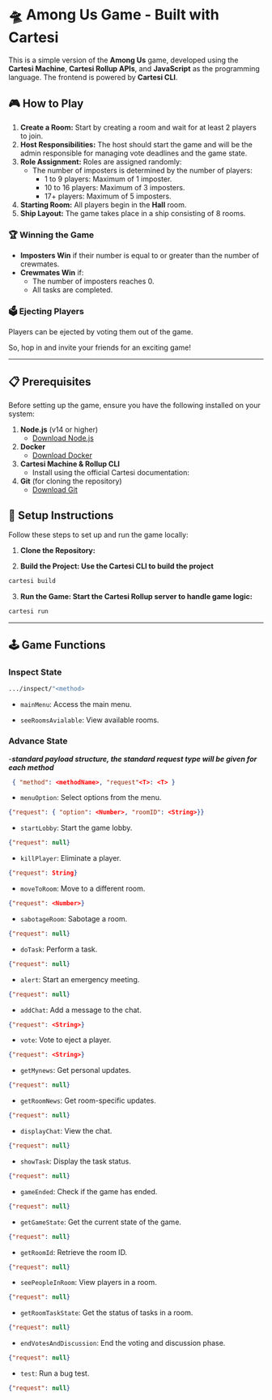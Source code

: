 # 🛸 Among Us Game - Built with Cartesi

This is a simple version of the **Among Us** game, developed using the **Cartesi Machine**, **Cartesi Rollup APIs**, and **JavaScript** as the programming language. The frontend is powered by **Cartesi CLI**.

## 🎮 How to Play

1. **Create a Room:** Start by creating a room and wait for at least 2 players to join.
2. **Host Responsibilities:** The host should start the game and will be the admin responsible for managing vote deadlines and the game state.
3. **Role Assignment:** Roles are assigned randomly:
   - The number of imposters is determined by the number of players:
     - 1 to 9 players: Maximum of 1 imposter.
     - 10 to 16 players: Maximum of 3 imposters.
     - 17+ players: Maximum of 5 imposters.
4. **Starting Room:** All players begin in the **Hall** room.
5. **Ship Layout:** The game takes place in a ship consisting of 8 rooms.

### 🏆 Winning the Game

- **Imposters Win** if their number is equal to or greater than the number of crewmates.
- **Crewmates Win** if:
  - The number of imposters reaches 0.
  - All tasks are completed.

### 🗳️ Ejecting Players

Players can be ejected by voting them out of the game.

So, hop in and invite your friends for an exciting game!

---


## 📋 Prerequisites

Before setting up the game, ensure you have the following installed on your system:

1. **Node.js** (v14 or higher)
   - [Download Node.js](https://nodejs.org/)
2. **Docker**
   - [Download Docker](https://www.docker.com/products/docker-desktop)
3. **Cartesi Machine & Rollup CLI**
   - Install using the official Cartesi documentation: 
4. **Git** (for cloning the repository)
   - [Download Git](https://git-scm.com/downloads)


## 🔧 Setup Instructions

Follow these steps to set up and run the game locally:

1. **Clone the Repository:**

2. **Build the Project: Use the Cartesi CLI to build the project**

```bash
cartesi build
```

3. **Run the Game: Start the Cartesi Rollup server to handle game logic:**


```bash
cartesi run
```


-------------------


## 🕹️ Game Functions

### **Inspect State**
```bash
.../inspect/"<method>
```

- `mainMenu`: Access the main menu.

- `seeRoomsAvialable`: View available rooms.

### **Advance State**
-***standard payload structure, the standard request type will be given for each method***
 ```json
  { "method": <methodName>, "request"<T>: <T> }
  ```

- `menuOption`: Select options from the menu.
```json
{"request": { "option": <Number>, "roomID": <String>}}
```

- `startLobby`: Start the game lobby.
```json
{"request": null}

```

- `killPlayer`: Eliminate a player.
```json
{"request": String}

```


- `moveToRoom`: Move to a different room.
```json
{"request": <Number>}

```


- `sabotageRoom`: Sabotage a room.
```json
{"request": null}

```

- `doTask`: Perform a task.
```json
{"request": null}

```

- `alert`: Start an emergency meeting.
```json
{"request": null}

```

- `addChat`: Add a message to the chat.
```json
{"request": <String>}

```

- `vote`: Vote to eject a player.
```json
{"request": <String>}

```

- `getMynews`: Get personal updates.
```json
{"request": null}

```

- `getRoomNews`: Get room-specific updates.
```json
{"request": null}

```

- `displayChat`: View the chat.
```json
{"request": null}

```

- `showTask`: Display the task status.
```json
{"request": null}

```

- `gameEnded`: Check if the game has ended.
```json
{"request": null}

```

- `getGameState`: Get the current state of the game.
```json
{"request": null}

```

- `getRoomId`: Retrieve the room ID.
```json
{"request": null}

```

- `seePeopleInRoom`: View players in a room.
```json
{"request": null}

```

- `getRoomTaskState`: Get the status of tasks in a room.
```json
{"request": null}

```

- `endVotesAndDiscussion`: End the voting and discussion phase.
```json
{"request": null}

```

- `test`: Run a bug test.
```json
{"request": null}

```
